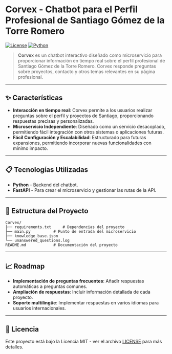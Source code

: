 # Corvex - Chatbot para el Perfil Profesional de Santiago Gómez de la Torre Romero

[![License](https://img.shields.io/badge/license-MIT-blue.svg)](LICENSE)
[![Python](https://img.shields.io/badge/python-3.9+-brightgreen.svg)](https://www.python.org/)

> **Corvex** es un chatbot interactivo diseñado como microservicio para proporcionar información en tiempo real sobre el perfil profesional de Santiago Gómez de la Torre Romero. Corvex responde preguntas sobre proyectos, contacto y otros temas relevantes en su página profesional.

---

## ✨ Características

- **Interacción en tiempo real**: Corvex permite a los usuarios realizar preguntas sobre el perfil y proyectos de Santiago, proporcionando respuestas precisas y personalizadas.
- **Microservicio Independiente**: Diseñado como un servicio desacoplado, permitiendo fácil integración con otros sistemas o aplicaciones futuras.
- **Fácil Configuración y Escalabilidad**: Estructurado para futuras expansiones, permitiendo incorporar nuevas funcionalidades con mínimo impacto.

---

## 📋 Tecnologías Utilizadas

- **Python** - Backend del chatbot.
- **FastAPI** - Para crear el microservicio y gestionar las rutas de la API.

---

## 📂 Estructura del Proyecto

```plaintext
Corvex/
├── requirements.txt     # Dependencias del proyecto
├── main.py          # Punto de entrada del microservicio
├── knowledge_base.json
└── unanswered_questions.log
README.md            # Documentación del proyecto
```

---

## 📈 Roadmap

- **Implementación de preguntas frecuentes**: Añadir respuestas automáticas a preguntas comunes.
- **Ampliación de respuestas**: Incluir información detallada de cada proyecto.
- **Soporte multilingüe**: Implementar respuestas en varios idiomas para usuarios internacionales.

---

## 📝 Licencia

Este proyecto está bajo la Licencia MIT - ver el archivo [LICENSE](LICENSE) para más detalles.
